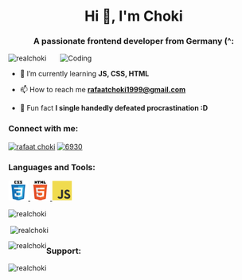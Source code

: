 <h1 align="center">Hi 👋, I'm Choki</h1>
<h3 align="center">A passionate frontend developer from Germany (^:</h3>
<img align="right" alt="Coding" width="400" src="https://cdn.dribbble.com/users/1162077/screenshots/3848914/programmer.gif">

<p align="left"> <img src="https://komarev.com/ghpvc/?username=realchoki&label=Profile%20views&color=0e75b6&style=flat" alt="realchoki" /> </p>

- 🌱 I’m currently learning **JS, CSS, HTML**

- 📫 How to reach me **rafaatchoki1999@gmail.com**

- 💪 Fun fact **I single handedly defeated procrastination :D**

<h3 align="left">Connect with me:</h3>
<p align="left">
<a href="https://linkedin.com/in/rafaat-choki-a74348269/" target="blank"><img align="center" src="https://raw.githubusercontent.com/rahuldkjain/github-profile-readme-generator/master/src/images/icons/Social/linked-in-alt.svg" alt="rafaat choki" height="30" width="40" /></a>
<a href="https://discord.gg/5xYQumEvpr" target="blank"><img align="center" src="https://raw.githubusercontent.com/rahuldkjain/github-profile-readme-generator/master/src/images/icons/Social/discord.svg" alt="6930" height="30" width="40" /></a>
</p>

<h3 align="left">Languages and Tools:</h3>
<p align="left"> <a href="https://www.w3schools.com/css/" target="_blank" rel="noreferrer"> <img src="https://raw.githubusercontent.com/devicons/devicon/master/icons/css3/css3-original-wordmark.svg" alt="css3" width="40" height="40"/> </a> <a href="https://www.w3.org/html/" target="_blank" rel="noreferrer"> <img src="https://raw.githubusercontent.com/devicons/devicon/master/icons/html5/html5-original-wordmark.svg" alt="html5" width="40" height="40"/> </a> <a href="https://developer.mozilla.org/en-US/docs/Web/JavaScript" target="_blank" rel="noreferrer"> <img src="https://raw.githubusercontent.com/devicons/devicon/master/icons/javascript/javascript-original.svg" alt="javascript" width="40" height="40"/> </a> </p>

<p><img align="center" src="https://github-readme-streak-stats.herokuapp.com/?user=realchoki&" alt="realchoki" /></p>

<p>&nbsp;<img align="center" src="https://github-readme-stats.vercel.app/api?username=realchoki&show_icons=true&locale=en" alt="realchoki" /></p>

<p><img align="left" src="https://github-readme-stats.vercel.app/api/top-langs?username=realchoki&show_icons=true&locale=en&layout=compact" alt="realchoki" /></p>

<h3 align="left">Support:</h3>
<p><a href="https://ko-fi.com/realchoki"> <img align="left" src="https://cdn.ko-fi.com/cdn/kofi3.png?v=3" height="50" width="210" alt="realchoki" /></a></p><br><br>

